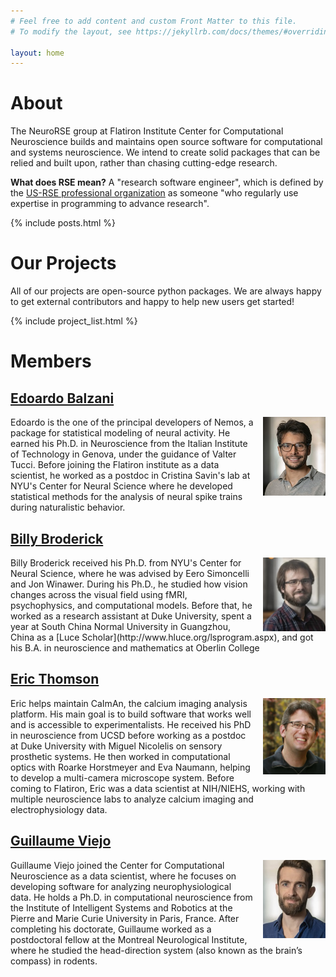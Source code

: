 ```yaml
---
# Feel free to add content and custom Front Matter to this file.
# To modify the layout, see https://jekyllrb.com/docs/themes/#overriding-theme-defaults

layout: home
---
```


# About

The NeuroRSE group at Flatiron Institute Center for Computational Neuroscience builds and maintains open source software for computational and systems neuroscience. We intend to create solid packages that can be relied and built upon, rather than chasing cutting-edge research.

**What does RSE mean?** A "research software engineer", which is defined by the [US-RSE professional organization](https://us-rse.org/about/what-is-an-rse/) as someone "who regularly use expertise in programming to advance research".

{% include posts.html %}

# Our Projects

All of our projects are open-source python packages. We are always happy to get external contributors and happy to help new users get started!

{% include project_list.html %}

# Members

## [Edoardo Balzani](https://www.simonsfoundation.org/people/edoardo-balzani/)
<img src="./assets/edoardo.jpg" align="right" style="padding:0px 0px 0px 15px" width="100"/>
Edoardo is the one of the principal developers of Nemos, a package for statistical modeling of neural activity.  He earned his Ph.D. in Neuroscience from the Italian Institute of Technology in Genova, under the guidance of Valter Tucci. Before joining the Flatiron institute as a data scientist, he worked as a postdoc in Cristina Savin's lab at NYU's Center for Neural Science where he developed statistical methods for the analysis of neural spike trains during naturalistic behavior.

## [Billy Broderick](https://wfbroderick.com)
<img src="./assets/billy.jpg" align="right" style="padding:0px 0px 0px 15px" width="100"/>
Billy Broderick received his Ph.D. from NYU's Center for Neural Science, where he was advised by Eero Simoncelli and Jon Winawer. During his Ph.D., he studied how vision changes across the visual field using fMRI, psychophysics, and computational models. Before that, he worked as a research assistant at Duke University, spent a year at South China Normal University in Guangzhou, China as a [Luce Scholar](http://www.hluce.org/lsprogram.aspx), and got his B.A. in neuroscience and mathematics at Oberlin College

## [Eric Thomson](https://ericthomson.net)
<img src="./assets/eric.jpg" align="right" style="padding:0px 0px 0px 15px" width="100"/>
Eric helps maintain CaImAn, the calcium imaging analysis platform. His main goal is to build software that works well and is accessible to experimentalists. He received his PhD in neuroscience from UCSD before working as a postdoc at Duke University with Miguel Nicolelis on sensory prosthetic systems. He then worked in  computational optics with Roarke Horstmeyer and Eva Naumann, helping to develop a multi-camera microscope system. Before coming to Flatiron, Eric was a data scientist at NIH/NIEHS, working with multiple neuroscience labs to analyze calcium imaging and electrophysiology data. 



## [Guillaume Viejo](https://www.simonsfoundation.org/people/guillaume-viejo/)
<img src="./assets/guillaume.jpg" align="right" style="padding:0px 0px 0px 15px" width="100"/>
Guillaume Viejo joined the Center for Computational Neuroscience as a data scientist, where he focuses on developing software for analyzing neurophysiological data. He holds a Ph.D. in computational neuroscience from the Institute of Intelligent Systems and Robotics at the Pierre and Marie Curie University in Paris, France. After completing his doctorate, Guillaume worked as a postdoctoral fellow at the Montreal Neurological Institute, where he studied the head-direction system (also known as the brain’s compass) in rodents.
